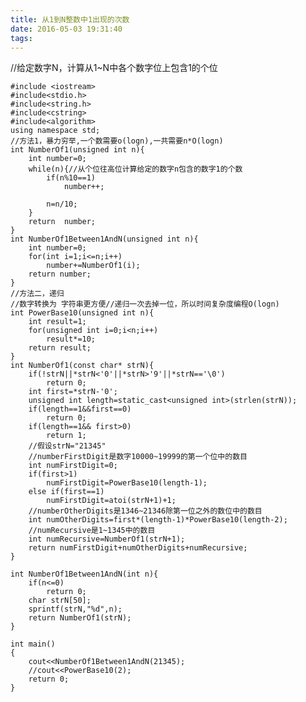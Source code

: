```yaml
---
title: 从1到N整数中1出现的次数
date: 2016-05-03 19:31:40
tags:
---
```

//给定数字N，计算从1~N中各个数字位上包含1的个位

    #include <iostream>
    #include<stdio.h>
    #include<string.h>
    #include<cstring>
    #include<algorithm>
    using namespace std;
    //方法1，暴力穷举,一个数需要o(logn),一共需要n*O(logn)
    int NumberOf1(unsigned int n){
        int number=0;
        while(n){//从个位往高位计算给定的数字n包含的数字1的个数
            if(n%10==1)
                number++;
    
            n=n/10;
        }
        return  number;
    }
    int NumberOf1Between1AndN(unsigned int n){
        int number=0;
        for(int i=1;i<=n;i++)
            number+=NumberOf1(i);
        return number;
    }
    //方法二，递归
    //数字转换为 字符串更方便//递归一次去掉一位，所以时间复杂度编程O(logn)
    int PowerBase10(unsigned int n){
        int result=1;
        for(unsigned int i=0;i<n;i++)
            result*=10;
        return result;
    }
    int NumberOf1(const char* strN){
        if(!strN||*strN<'0'||*strN>'9'||*strN=='\0')
            return 0;
        int first=*strN-'0';
        unsigned int length=static_cast<unsigned int>(strlen(strN));
        if(length==1&&first==0)
            return 0;
        if(length==1&& first>0)
            return 1;
        //假设strN="21345"
        //numberFirstDigit是数字10000~19999的第一个位中的数目
        int numFirstDigit=0;
        if(first>1)
            numFirstDigit=PowerBase10(length-1);
        else if(first==1)
            numFirstDigit=atoi(strN+1)+1;
        //numberOtherDigits是1346~21346除第一位之外的数位中的数目
        int numOtherDigits=first*(length-1)*PowerBase10(length-2);
        //numRecursive是1~1345中的数目
        int numRecursive=NumberOf1(strN+1);
        return numFirstDigit+numOtherDigits+numRecursive;
    }
    
    int NumberOf1Between1AndN(int n){
        if(n<=0)
            return 0;
        char strN[50];
        sprintf(strN,"%d",n);
        return NumberOf1(strN);
    }
    
    int main()
    {
        cout<<NumberOf1Between1AndN(21345);
        //cout<<PowerBase10(2);
        return 0;
    }

